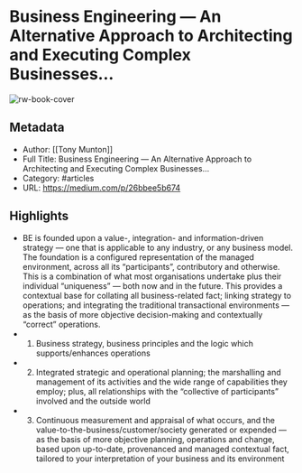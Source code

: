 # Business Engineering — An Alternative Approach to Architecting and Executing Complex Businesses…

![rw-book-cover](https://readwise-assets.s3.amazonaws.com/static/images/article4.6bc1851654a0.png)

## Metadata
- Author: [[Tony Munton]]
- Full Title: Business Engineering — An Alternative Approach to Architecting and Executing Complex Businesses…
- Category: #articles
- URL: https://medium.com/p/26bbee5b674

## Highlights
- BE is founded upon a value-, integration- and information-driven strategy — one that is applicable to any industry, or any business model. The foundation is a configured representation of the managed environment, across all its “participants”, contributory and otherwise. This is a combination of what most organisations undertake plus their individual “uniqueness” — both now and in the future. This provides a contextual base for collating all business-related fact; linking strategy to operations; and integrating the traditional transactional environments — as the basis of more objective decision-making and contextually “correct” operations.
- 1. Business strategy, business principles and the logic which supports/enhances operations
- 2. Integrated strategic and operational planning; the marshalling and management of its activities and the wide range of capabilities they employ; plus, all relationships with the “collective of participants” involved and the outside world
- 3. Continuous measurement and appraisal of what occurs, and the value-to-the-business/customer/society generated or expended — as the basis of more objective planning, operations and change, based upon up-to-date, provenanced and managed contextual fact, tailored to your interpretation of your business and its environment
